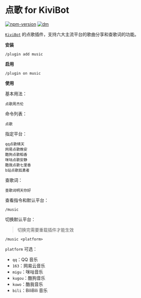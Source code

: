 # 点歌 for KiviBot

[![npm-version](https://img.shields.io/npm/v/kivibot-plugin-music?color=527dec&label=kivibot-plugin-music&style=flat-square)](https://npm.im/kivibot-plugin-music)
[![dm](https://shields.io/npm/dm/kivibot-plugin-music?style=flat-square)](https://npm.im/kivibot-plugin-music)

[`KiviBot`](https://beta.kivibot.com) 的点歌插件，支持六大主流平台的歌曲分享和查歌词的功能。

**安装**

```shell
/plugin add music
```

**启用**

```shell
/plugin on music
```

**使用**

基本用法：

```shell
点歌周杰伦
```

命令列表：

```shell
点歌
```

指定平台：

```shell
qq点歌晴天
网易点歌晚安
酷狗点歌稻香
咪咕点歌安静
酷我点歌七里香
b站点歌孤勇者
```

查歌词：

```shell
查歌词明天你好
```

查看指令和默认平台：

```shell
/music
```

切换默认平台：

> 切换完需要重载插件才能生效

```shell
/music <platform>
```

`platform` 可选：

- `qq`：QQ 音乐
- `163`：网易云音乐
- `migu`：咪咕音乐
- `kugou`：酷狗音乐
- `kuwo`：酷我音乐
- `bili`：BiliBili 音乐
